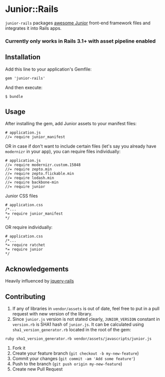 # Junior::Rails

`junior-rails` packages [awesome Junior](http://justspamjustin.github.com/junior/#home) front-end framework files and integrates it into Rails apps.

### Currently only works in Rails 3.1+ with asset pipeline enabled

## Installation

Add this line to your application's Gemfile:

    gem 'junior-rails'

And then execute:

    $ bundle

## Usage

After installing the gem, add Junior assets to your manifest files:

    # application.js
    //= require junior_manifest

OR in case if don't want to include certain files (let's say you already have `modernizr` in your app), you can require files individually:

    # application.js
    //= require modernizr.custom.15848
    //= require zepto.min
    //= require zepto.flickable.min
    //= require lodash.min
    //= require backbone-min
    //= require junior

Junior CSS files

    # application.css
    /*...
    *= require junior_manifest
    */

OR require individually:

    # application.css
    /*...
    *= require ratchet
    *= require junior
    */

## Acknowledgements

Heavily influenced by [jquery-rails](https://github.com/rails/jquery-rails)

## Contributing

1. If any of libraries in `vendor/assets` is out of date, feel free to put in a pull request with new version of the library.
2. Since `junior.js` version is not stated clearly, `JUNIOR_VERSION` constant in `version.rb` is SHA1 hash of `junior.js`. It can be calculated using `sha1_version_generator.rb` located in the root of the gem:

```shell
ruby sha1_version_generator.rb vendor/assets/javascripts/junior.js
```

1. Fork it
2. Create your feature branch (`git checkout -b my-new-feature`)
3. Commit your changes (`git commit -am 'Add some feature'`)
4. Push to the branch (`git push origin my-new-feature`)
5. Create new Pull Request
